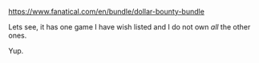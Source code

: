 https://www.fanatical.com/en/bundle/dollar-bounty-bundle

Lets see, it has one game I have wish listed and I do not own *all* the other ones.

Yup. 